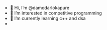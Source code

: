- 👋 Hi, I’m @damodarlokapure
- 👀 I’m interested in competitive programming
- 🌱 I’m currently learning c++ and dsa
-

<!---
damodarlokapure/damodarlokapure is a ✨ special ✨ repository because its `README.md` (this file) appears on your GitHub profile.
You can click the Preview link to take a look at your changes.
--->
